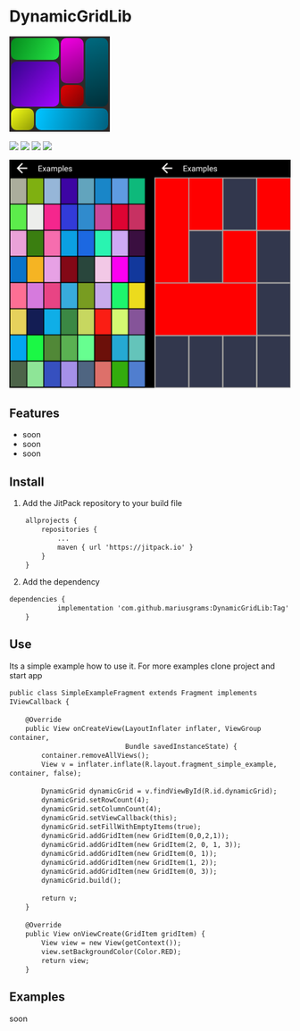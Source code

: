 # DynamicGridLib
![](https://raw.githubusercontent.com/mariusgrams/DynamicGridLib/master/images/icon.png)

![](https://img.shields.io/github/issues/mariusgrams/DynamicGridLib) ![](https://img.shields.io/github/forks/mariusgrams/DynamicGridLib) ![](https://img.shields.io/github/stars/mariusgrams/DynamicGridLib) ![](https://img.shields.io/github/license/mariusgrams/DynamicGridLib) 

<img src="https://raw.githubusercontent.com/mariusgrams/DynamicGridLib/master/images/banner.png" alt="" style="max-width:100%;">

Features
-------------
- soon
- soon
- soon

Install
-------------
1. Add the JitPack repository to your build file
```
	allprojects {
		repositories {
			...
			maven { url 'https://jitpack.io' }
		}
	}
```
2. Add the dependency
```
dependencies {
	        implementation 'com.github.mariusgrams:DynamicGridLib:Tag'
	}
```

Use
-------------
Its a simple example how to use it. For more examples clone project and start app
```
public class SimpleExampleFragment extends Fragment implements IViewCallback {

    @Override
    public View onCreateView(LayoutInflater inflater, ViewGroup container,
                             Bundle savedInstanceState) {
        container.removeAllViews();
        View v = inflater.inflate(R.layout.fragment_simple_example, container, false);

        DynamicGrid dynamicGrid = v.findViewById(R.id.dynamicGrid);
        dynamicGrid.setRowCount(4);
        dynamicGrid.setColumnCount(4);
        dynamicGrid.setViewCallback(this);
        dynamicGrid.setFillWithEmptyItems(true);
        dynamicGrid.addGridItem(new GridItem(0,0,2,1));
        dynamicGrid.addGridItem(new GridItem(2, 0, 1, 3));
        dynamicGrid.addGridItem(new GridItem(0, 1));
        dynamicGrid.addGridItem(new GridItem(1, 2));
        dynamicGrid.addGridItem(new GridItem(0, 3));
        dynamicGrid.build();

        return v;
    }

    @Override
    public View onViewCreate(GridItem gridItem) {
        View view = new View(getContext());
        view.setBackgroundColor(Color.RED);
        return view;
    }
```

Examples
-------------
soon
